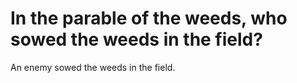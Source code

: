 # In the parable of the weeds, who sowed the weeds in the field?

An enemy sowed the weeds in the field.
